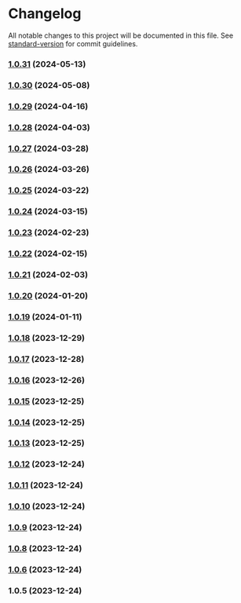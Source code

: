 # Changelog

All notable changes to this project will be documented in this file. See [standard-version](https://github.com/conventional-changelog/standard-version) for commit guidelines.

### [1.0.31](https://github.com/bbhminhnl/chatbox-frontend-hybrid/compare/1.0.30...1.0.31) (2024-05-13)

### [1.0.30](https://github.com/bbhminhnl/chatbox-frontend-hybrid/compare/1.0.29...1.0.30) (2024-05-08)

### [1.0.29](https://github.com/bbhminhnl/chatbox-frontend-hybrid/compare/1.0.28...1.0.29) (2024-04-16)

### [1.0.28](https://github.com/bbhminhnl/chatbox-frontend-hybrid/compare/1.0.27...1.0.28) (2024-04-03)

### [1.0.27](https://github.com/bbhminhnl/chatbox-frontend-hybrid/compare/1.0.26...1.0.27) (2024-03-28)

### [1.0.26](https://github.com/bbhminhnl/chatbox-frontend-hybrid/compare/1.0.25...1.0.26) (2024-03-26)

### [1.0.25](https://github.com/bbhminhnl/chatbox-frontend-hybrid/compare/1.0.24...1.0.25) (2024-03-22)

### [1.0.24](https://github.com/bbhminhnl/chatbox-frontend-hybrid/compare/1.0.23...1.0.24) (2024-03-15)

### [1.0.23](https://github.com/bbhminhnl/chatbox-frontend-hybrid/compare/1.0.22...1.0.23) (2024-02-23)

### [1.0.22](https://github.com/bbhminhnl/chatbox-frontend-hybrid/compare/1.0.21...1.0.22) (2024-02-15)

### [1.0.21](https://github.com/bbhminhnl/chatbox-frontend-hybrid/compare/1.0.20...1.0.21) (2024-02-03)

### [1.0.20](https://github.com/bbhminhnl/chatbox-frontend-hybrid/compare/1.0.19...1.0.20) (2024-01-20)

### [1.0.19](https://github.com/bbhminhnl/chatbox-frontend-hybrid/compare/1.0.18...1.0.19) (2024-01-11)

### [1.0.18](https://github.com/bbhminhnl/chatbox-frontend-hybrid/compare/1.0.17...1.0.18) (2023-12-29)

### [1.0.17](https://github.com/bbhminhnl/chatbox-frontend-hybrid/compare/1.0.16...1.0.17) (2023-12-28)

### [1.0.16](https://github.com/bbhminhnl/chatbox-frontend-hybrid/compare/1.0.15...1.0.16) (2023-12-26)

### [1.0.15](https://github.com/bbhminhnl/chatbox-frontend-hybrid/compare/1.0.14...1.0.15) (2023-12-25)

### [1.0.14](https://github.com/bbhminhnl/chatbox-frontend-hybrid/compare/1.0.13...1.0.14) (2023-12-25)

### [1.0.13](https://github.com/bbhminhnl/chatbox-frontend-hybrid/compare/1.0.12...1.0.13) (2023-12-25)

### [1.0.12](https://github.com/bbhminhnl/chatbox-frontend-hybrid/compare/1.0.11...1.0.12) (2023-12-24)

### [1.0.11](https://github.com/bbhminhnl/chatbox-frontend-hybrid/compare/1.0.10...1.0.11) (2023-12-24)

### [1.0.10](https://github.com/bbhminhnl/chatbox-frontend-hybrid/compare/1.0.9...1.0.10) (2023-12-24)

### [1.0.9](https://github.com/bbhminhnl/chatbox-frontend-hybrid/compare/1.0.8...1.0.9) (2023-12-24)

### [1.0.8](https://github.com/bbhminhnl/chatbox-frontend-hybrid/compare/1.0.6...1.0.8) (2023-12-24)

### [1.0.6](https://github.com/bbhminhnl/chatbox-frontend-hybrid/compare/1.0.5...1.0.6) (2023-12-24)

### 1.0.5 (2023-12-24)

